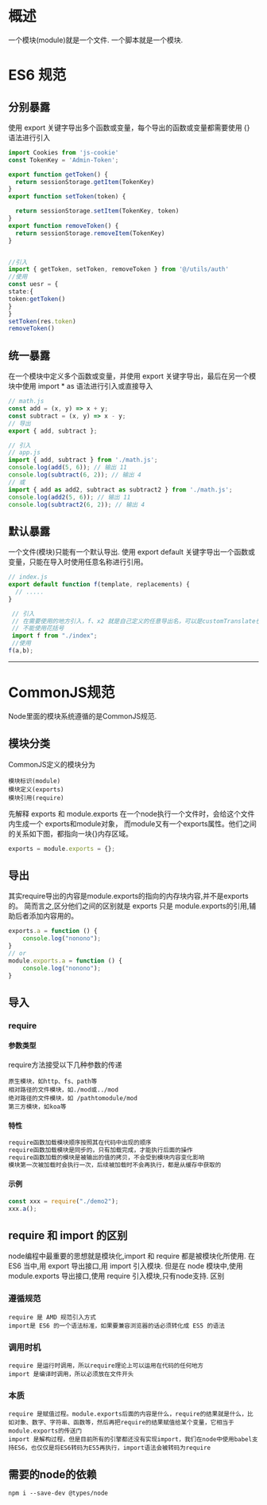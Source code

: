 # 概述
一个模块(module)就是一个文件.
一个脚本就是一个模块.
# ES6 规范
## 分别暴露
使用 export 关键字导出多个函数或变量，每个导出的函数或变量都需要使用 {} 语法进行引入
```typescript
import Cookies from 'js-cookie'
const TokenKey = 'Admin-Token';

export function getToken() {
  return sessionStorage.getItem(TokenKey)
}
export function setToken(token) {

  return sessionStorage.setItem(TokenKey, token)
}
export function removeToken() {
  return sessionStorage.removeItem(TokenKey)
}


//引入
import { getToken, setToken, removeToken } from '@/utils/auth'
//使用
const uesr = {
state:{
token:getToken()
}
}
setToken(res.token)
removeToken()
```
## 统一暴露
在一个模块中定义多个函数或变量，并使用 export 关键字导出，最后在另一个模块中使用 import * as 语法进行引入或直接导入
```typescript
// math.js
const add = (x, y) => x + y;
const subtract = (x, y) => x - y;
// 导出
export { add, subtract };

// 引入
// app.js
import { add, subtract } from './math.js';
console.log(add(5, 6)); // 输出 11
console.log(subtract(6, 2)); // 输出 4
// 或
import { add as add2, subtract as subtract2 } from './math.js';
console.log(add2(5, 6)); // 输出 11
console.log(subtract2(6, 2)); // 输出 4
```
## 默认暴露
一个文件(模块)只能有一个默认导出.
使用 export default 关键字导出一个函数或变量，只能在导入时使用任意名称进行引用。
```typescript
// index.js
export default function f(template, replacements) {
  // .....
}

 // 引入
 // 在需要使用的地方引入，f、x2 就是自己定义的任意导出名，可以是customTranslate也可以是任意名
 // 不能使用花括号
 import f from "./index";
 //使用
f(a,b);
```
--------------------------------------------------------------------------------
# CommonJS规范
Node里面的模块系统遵循的是CommonJS规范.
## 模块分类
CommonJS定义的模块分为 
```
模块标识(module)
模块定义(exports) 
模块引用(require)
```
先解释 exports 和 module.exports
在一个node执行一个文件时，会给这个文件内生成一个 exports和module对象，
而module又有一个exports属性。他们之间的关系如下图，都指向一块{}内存区域。
```typescript
exports = module.exports = {};
```
## 导出
其实require导出的内容是module.exports的指向的内存块内容,并不是exports的。
简而言之,区分他们之间的区别就是 exports 只是 module.exports的引用,辅助后者添加内容用的。
```typescript
exports.a = function () {
    console.log("nonono");
}
// or
module.exports.a = function () {
    console.log("nonono");
}
```
## 导入
### require
#### 参数类型
require方法接受以下几种参数的传递
```
原生模块，如http、fs、path等
相对路径的文件模块，如./mod或../mod
绝对路径的文件模块，如 /pathtomodule/mod
第三方模块，如koa等
```
#### 特性
```typescript
require函数加载模块顺序按照其在代码中出现的顺序
require函数加载模块是同步的，只有加载完成，才能执行后面的操作
require函数加载的模块是被输出的值的拷贝，不会受到模块内容变化影响
模块第一次被加载时会执行一次，后续被加载时不会再执行，都是从缓存中获取的
```
#### 示例
```typescript
const xxx = require("./demo2");
xxx.a();
```
## require 和 import 的区别
node编程中最重要的思想就是模块化,import 和 require 都是被模块化所使用.
在 ES6 当中,用 export 导出接口,用 import 引入模块.
但是在 node 模块中,使用 module.exports 导出接口,使用 require 引入模块,只有node支持.
区别
### 遵循规范
```
require 是 AMD 规范引入方式
import是 ES6 的一个语法标准，如果要兼容浏览器的话必须转化成 ES5 的语法
```
### 调用时机
```
require 是运行时调用，所以require理论上可以运用在代码的任何地方
import 是编译时调用，所以必须放在文件开头
```
### 本质
```
require 是赋值过程。module.exports后面的内容是什么，require的结果就是什么，比如对象、数字、字符串、函数等，然后再把require的结果赋值给某个变量，它相当于module.exports的传送门
import 是解构过程，但是目前所有的引擎都还没有实现import，我们在node中使用babel支持ES6，也仅仅是将ES6转码为ES5再执行，import语法会被转码为require
```
## 需要的node的依赖
```shell
npm i --save-dev @types/node
```